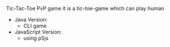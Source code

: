 Tic-Tac-Toe PvP game 
it is a tic-toe-game which can play human
* Java Version: 
  * CLI game
* JavaScript Version:
  * using p5js











